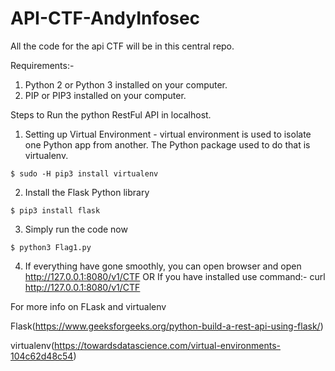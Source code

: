# API-CTF-AndyInfosec
All the code for the api CTF will be in this central repo.

Requirements:-
1. Python 2 or Python 3 installed on your computer.
2. PIP or PIP3 installed on your computer.

Steps to Run the python RestFul API in localhost.
  1. Setting up Virtual Environment - virtual environment is used to isolate    one Python app from another. The Python package used to do that is virtualenv.

    $ sudo -H pip3 install virtualenv

   2. Install the Flask Python library
      
    $ pip3 install flask 
   
   3. Simply run the code now
   
    $ python3 Flag1.py
    
   4. If everything have gone smoothly, 
   you can open browser and open http://127.0.0.1:8080/v1/CTF
   OR
   If you have installed use command:- curl http://127.0.0.1:8080/v1/CTF

   

For more info on FLask and virtualenv

Flask(https://www.geeksforgeeks.org/python-build-a-rest-api-using-flask/)  

virtualenv(https://towardsdatascience.com/virtual-environments-104c62d48c54)








